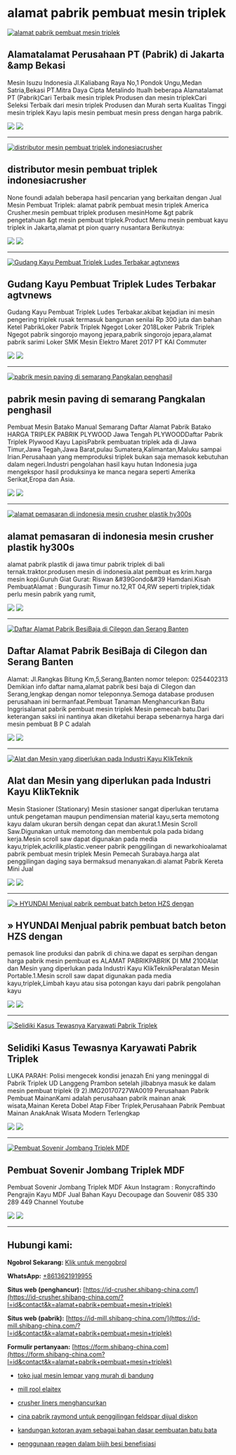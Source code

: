 # alamat pabrik pembuat mesin triplek

<a href="https://swt.shibang-china.com/?l=id&img&k=alamat+pabrik+pembuat+mesin+triplek" target="_blank">![alamat pabrik pembuat mesin triplek](http://static.shibang-china.com/all-800x300/1052.jpg)</a>

## Alamatalamat Perusahaan PT (Pabrik) di Jakarta &amp Bekasi
Mesin Isuzu Indonesia Jl.Kaliabang Raya No,1 Pondok Ungu,Medan Satria,Bekasi PT.Mitra Daya Cipta Metalindo Itualh beberapa Alamatalamat PT (Pabrik)Cari Terbaik mesin triplek Produsen dan mesin triplekCari Seleksi Terbaik dari mesin triplek Produsen dan Murah serta Kualitas Tinggi mesin triplek Kayu lapis mesin pembuat mesin press dengan harga pabrik.


<a href="https://whatsapp.shibangsoft.com/WhatsApp.php" target="_blank" title="WhatsApp">![](http://static.shibang-china.com/icon/whatsapp.png)</a> <a href="https://swt.shibang-china.com/?l=id&icon&k=alamat+pabrik+pembuat+mesin+triplek" target="_blank">![](http://static.shibang-china.com/icon/chat-id.png)</a>

---

<a href="https://swt.shibang-china.com/?l=id&img&k=alamat+pabrik+pembuat+mesin+triplek" target="_blank">![distributor mesin pembuat triplek indonesiacrusher](http://static.shibang-china.com/all-800x300/878.jpg)</a>

## distributor mesin pembuat triplek indonesiacrusher
None foundi adalah beberapa hasil pencarian yang berkaitan dengan Jual Mesin Pembuat Triplek: alamat pabrik pembuat mesin triplek America Crusher.mesin pembuat triplek produsen mesinHome &gt pabrik pengetahuan &gt mesin pembuat triplek.Product Menu mesin pembuat kayu triplek in Jakarta,alamat pt pion quarry nusantara Berikutnya:


<a href="https://whatsapp.shibangsoft.com/WhatsApp.php" target="_blank" title="WhatsApp">![](http://static.shibang-china.com/icon/whatsapp.png)</a> <a href="https://swt.shibang-china.com/?l=id&icon&k=alamat+pabrik+pembuat+mesin+triplek" target="_blank">![](http://static.shibang-china.com/icon/chat-id.png)</a>

---

<a href="https://swt.shibang-china.com/?l=id&img&k=alamat+pabrik+pembuat+mesin+triplek" target="_blank">![Gudang Kayu Pembuat Triplek Ludes Terbakar agtvnews](http://static.shibang-china.com/all-800x300/1464.jpg)</a>

## Gudang Kayu Pembuat Triplek Ludes Terbakar agtvnews
Gudang Kayu Pembuat Triplek Ludes Terbakar.akibat kejadian ini mesin pengering triplek rusak termasuk bangunan senilai Rp 300 juta dan bahan Ketel PabrikLoker Pabrik Triplek Ngegot Loker 2018Loker Pabrik Triplek Ngegot pabrik singorojo mayong jepara,pabrik singorojo jepara,alamat pabrik sarimi Loker SMK Mesin Elektro Maret 2017 PT KAI Commuter


<a href="https://whatsapp.shibangsoft.com/WhatsApp.php" target="_blank" title="WhatsApp">![](http://static.shibang-china.com/icon/whatsapp.png)</a> <a href="https://swt.shibang-china.com/?l=id&icon&k=alamat+pabrik+pembuat+mesin+triplek" target="_blank">![](http://static.shibang-china.com/icon/chat-id.png)</a>

---

<a href="https://swt.shibang-china.com/?l=id&img&k=alamat+pabrik+pembuat+mesin+triplek" target="_blank">![pabrik mesin paving di semarang Pangkalan penghasil](http://static.shibang-china.com/all-800x300/1168.jpg)</a>

## pabrik mesin paving di semarang Pangkalan penghasil
Pembuat Mesin Batako Manual Semarang Daftar Alamat Pabrik Batako HARGA TRIPLEK PABRIK PLYWOOD Jawa Tengah PLYWOODDaftar Pabrik Triplek Plywood Kayu LapisPabrik pembuatan triplek ada di Jawa Timur,Jawa Tegah,Jawa Barat,pulau Sumatera,Kalimantan,Maluku sampai Irian.Perusahaan yang memproduksi triplek bukan saja memasok kebutuhan dalam negeri.Industri pengolahan hasil kayu hutan Indonesia juga mengekspor hasil produksinya ke manca negara seperti Amerika Serikat,Eropa dan Asia.


<a href="https://whatsapp.shibangsoft.com/WhatsApp.php" target="_blank" title="WhatsApp">![](http://static.shibang-china.com/icon/whatsapp.png)</a> <a href="https://swt.shibang-china.com/?l=id&icon&k=alamat+pabrik+pembuat+mesin+triplek" target="_blank">![](http://static.shibang-china.com/icon/chat-id.png)</a>

---

<a href="https://swt.shibang-china.com/?l=id&img&k=alamat+pabrik+pembuat+mesin+triplek" target="_blank">![alamat pemasaran di indonesia mesin crusher plastik hy300s](http://static.shibang-china.com/all-800x300/504.jpg)</a>

## alamat pemasaran di indonesia mesin crusher plastik hy300s
alamat pabrik plastik di jawa timur pabrik triplek di bali ternak.traktor.produsen mesin di indonesia.alat pembuat es krim.harga mesin kopi.Guruh Giat Gurat: Riswan &#39Gondo&#39 Hamdani.Kisah PembuatAlamat : Bungurasih Timur no.12,RT 04,RW seperti triplek,tidak perlu mesin pabrik yang rumit,


<a href="https://whatsapp.shibangsoft.com/WhatsApp.php" target="_blank" title="WhatsApp">![](http://static.shibang-china.com/icon/whatsapp.png)</a> <a href="https://swt.shibang-china.com/?l=id&icon&k=alamat+pabrik+pembuat+mesin+triplek" target="_blank">![](http://static.shibang-china.com/icon/chat-id.png)</a>

---

<a href="https://swt.shibang-china.com/?l=id&img&k=alamat+pabrik+pembuat+mesin+triplek" target="_blank">![Daftar Alamat Pabrik BesiBaja di Cilegon dan Serang Banten](http://static.shibang-china.com/all-800x300/36.jpg)</a>

## Daftar Alamat Pabrik BesiBaja di Cilegon dan Serang Banten
Alamat: Jl.Rangkas Bitung Km,5,Serang,Banten nomor telepon: 0254402313 Demikian info daftar nama,alamat pabrik besi baja di Cilegon dan Serang,lengkap dengan nomor teleponnya.Semoga database produsen perusahaan ini bermanfaat.Pembuat Tanaman Menghancurkan Batu Inggrisalamat pabrik pembuat mesin triplek Mesin pemecah batu.Dari keterangan saksi ini nantinya akan diketahui berapa sebenarnya harga dari mesin pembuat B P C adalah


<a href="https://whatsapp.shibangsoft.com/WhatsApp.php" target="_blank" title="WhatsApp">![](http://static.shibang-china.com/icon/whatsapp.png)</a> <a href="https://swt.shibang-china.com/?l=id&icon&k=alamat+pabrik+pembuat+mesin+triplek" target="_blank">![](http://static.shibang-china.com/icon/chat-id.png)</a>

---

<a href="https://swt.shibang-china.com/?l=id&img&k=alamat+pabrik+pembuat+mesin+triplek" target="_blank">![Alat dan Mesin yang diperlukan pada Industri Kayu KlikTeknik](http://static.shibang-china.com/all-800x300/479.jpg)</a>

## Alat dan Mesin yang diperlukan pada Industri Kayu KlikTeknik
Mesin Stasioner (Stationary) Mesin stasioner sangat diperlukan terutama untuk pengetaman maupun pendimensian material kayu,serta memotong kayu dalam ukuran bersih dengan cepat dan akurat.1.Mesin Scroll Saw.Digunakan untuk memotong dan membentuk pola pada bidang kerja.Mesin scroll saw dapat digunakan pada media kayu,triplek,ackrilik,plastic.veneer pabrik penggilingan di newarkohioalamat pabrik pembuat mesin triplek Mesin Pemecah Surabaya.harga alat penggilingan daging saya bermaksud menanyakan.di alamat Pabrik Kereta Mini Jual


<a href="https://whatsapp.shibangsoft.com/WhatsApp.php" target="_blank" title="WhatsApp">![](http://static.shibang-china.com/icon/whatsapp.png)</a> <a href="https://swt.shibang-china.com/?l=id&icon&k=alamat+pabrik+pembuat+mesin+triplek" target="_blank">![](http://static.shibang-china.com/icon/chat-id.png)</a>

---

<a href="https://swt.shibang-china.com/?l=id&img&k=alamat+pabrik+pembuat+mesin+triplek" target="_blank">![» HYUNDAI Menjual pabrik pembuat batch beton HZS dengan](http://static.shibang-china.com/all-800x300/91.jpg)</a>

## » HYUNDAI Menjual pabrik pembuat batch beton HZS dengan
pemasok line produksi dan pabrik di china.we dapat es serpihan dengan harga pabrik mesin pembuat es ALAMAT PABRIKPABRIK DI MM 2100Alat dan Mesin yang diperlukan pada Industri Kayu KlikTeknikPeralatan Mesin Portable.1.Mesin scroll saw dapat digunakan pada media kayu,triplek,Limbah kayu atau sisa potongan kayu dari pabrik pengolahan kayu


<a href="https://whatsapp.shibangsoft.com/WhatsApp.php" target="_blank" title="WhatsApp">![](http://static.shibang-china.com/icon/whatsapp.png)</a> <a href="https://swt.shibang-china.com/?l=id&icon&k=alamat+pabrik+pembuat+mesin+triplek" target="_blank">![](http://static.shibang-china.com/icon/chat-id.png)</a>

---

<a href="https://swt.shibang-china.com/?l=id&img&k=alamat+pabrik+pembuat+mesin+triplek" target="_blank">![Selidiki Kasus Tewasnya Karyawati Pabrik Triplek](http://static.shibang-china.com/all-800x300/1245.jpg)</a>

## Selidiki Kasus Tewasnya Karyawati Pabrik Triplek
LUKA PARAH: Polisi mengecek kondisi jenazah Eni yang meninggal di Pabrik Triplek UD Langgeng Prambon setelah jilbabnya masuk ke dalam mesin pembuat triplek (9 2).IMG20170727WA0019 Perusahaan Pabrik Pembuat MainanKami adalah perusahaan pabrik mainan anak wisata,Mainan Kereta Dobel Atap Fiber Triplek,Perusahaan Pabrik Pembuat Mainan AnakAnak Wisata Modern Terlengkap


<a href="https://whatsapp.shibangsoft.com/WhatsApp.php" target="_blank" title="WhatsApp">![](http://static.shibang-china.com/icon/whatsapp.png)</a> <a href="https://swt.shibang-china.com/?l=id&icon&k=alamat+pabrik+pembuat+mesin+triplek" target="_blank">![](http://static.shibang-china.com/icon/chat-id.png)</a>

---

<a href="https://swt.shibang-china.com/?l=id&img&k=alamat+pabrik+pembuat+mesin+triplek" target="_blank">![Pembuat Sovenir Jombang Triplek MDF](http://static.shibang-china.com/all-800x300/1099.jpg)</a>

## Pembuat Sovenir Jombang Triplek MDF
Pembuat Sovenir Jombang Triplek MDF Akun Instagram : Ronycraftindo Pengrajin Kayu MDF Jual Bahan Kayu Decoupage dan Souvenir 085 330 289 449 Channel Youtube

<a href="https://whatsapp.shibangsoft.com/WhatsApp.php" target="_blank" title="WhatsApp">![](http://static.shibang-china.com/icon/whatsapp.png)</a> <a href="https://swt.shibang-china.com/?l=id&icon&k=alamat+pabrik+pembuat+mesin+triplek" target="_blank">![](http://static.shibang-china.com/icon/chat-id.png)</a>

---
## Hubungi kami:

**Ngobrol Sekarang:** [Klik untuk mengobrol](https://swt.shibang-china.com?l=id&contact&k=alamat+pabrik+pembuat+mesin+triplek)

**WhatsApp:**  [+8613621919955](https://whatsapp.shibangsoft.com/WhatsApp.php)

**Situs web (penghancur):** [https://id-crusher.shibang-china.com/](https://id-crusher.shibang-china.com/?l=id&contact&k=alamat+pabrik+pembuat+mesin+triplek)

**Situs web (pabrik):** [https://id-mill.shibang-china.com/](https://id-mill.shibang-china.com/?l=id&contact&k=alamat+pabrik+pembuat+mesin+triplek)

**Formulir pertanyaan:** [https://form.shibang-china.com](https://form.shibang-china.com?l=id&contact&k=alamat+pabrik+pembuat+mesin+triplek)

* [toko jual mesin lempar yang murah di bandung](../44/toko%20jual%20mesin%20lempar%20yang%20murah%20di%20bandung.md)

* [mill rool elaitex](../43/mill%20rool%20elaitex.md)

* [crusher liners menghancurkan](../48/crusher%20liners%20menghancurkan.md)

* [cina pabrik raymond untuk penggilingan feldspar dijual diskon](../50/cina%20pabrik%20raymond%20untuk%20penggilingan%20feldspar%20dijual%20diskon.md)

* [kandungan kotoran ayam sebagai bahan dasar pembuatan batu bata](../47/kandungan%20kotoran%20ayam%20sebagai%20bahan%20dasar%20pembuatan%20batu%20bata.md)

* [penggunaan reagen dalam bijih besi benefisiasi](../44/penggunaan%20reagen%20dalam%20bijih%20besi%20benefisiasi.md)